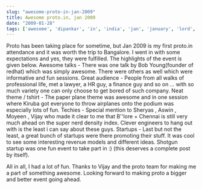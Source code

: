 ```yaml
---
slug: "awesome-proto-in-jan-2009"
title: Awesome proto.in, jan 2009
date: "2009-01-28"
tags: ['awesome', 'dipankar', 'in', 'india', 'jan', 'january', 'lord', 'network', 'networking', 'opdrage', 'proto', 'proto.in', 'startup', 'startups']
---
```

Proto has been taking place for sometime, but Jan 2009 is my first proto.in attendance and it was worth the trip to Bangalore. I went in with some expectations and yes, they were fulfilled. The highlights of the event is given below.
Awesome talks - There was one talk by Bob Young(founder of redhat) which was simply awesome. There were others as well which were informative and fun sessions.
	Great audience - People from all walks of professional life, met a lawyer, a HR guy, a finance guy and so on … with so much variety one can only choose to get bored of such company.
	Neat theme / tshirt - The paper plane theme was awesome and in one session where Kiruba got everyone to throw airplanes onto the podium was especially lots of fun.
	Techies - Special mention to Sheryas , Aswin , Moyeen , Vijay who made it clear to me that B''lore + Chennai is still very much ahead on the super nerd density index. Clever engineers to hang out with is the least i can say about these guys.
	Startups - Last but not the least, a great bunch of startups were there promoting their stuff. It was cool to see some interesting revenue models and different ideas. Shotgun startup was one fun event to take part in :) (this deserves a complete post by itself).

All in all, I had a lot of fun. Thanks to Vijay and the proto team for making me a part of something awesome. Looking forward to making proto a bigger and better event going ahead.
